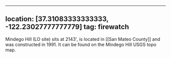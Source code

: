 
---
location: [37.31083333333333, -122.23027777777779]
tag: firewatch
---

Mindego Hill (LO site) sits at 2143', is located in [[San Mateo County]] and was constructed in 1991. It can be found on the Mindego Hill USGS topo map.

